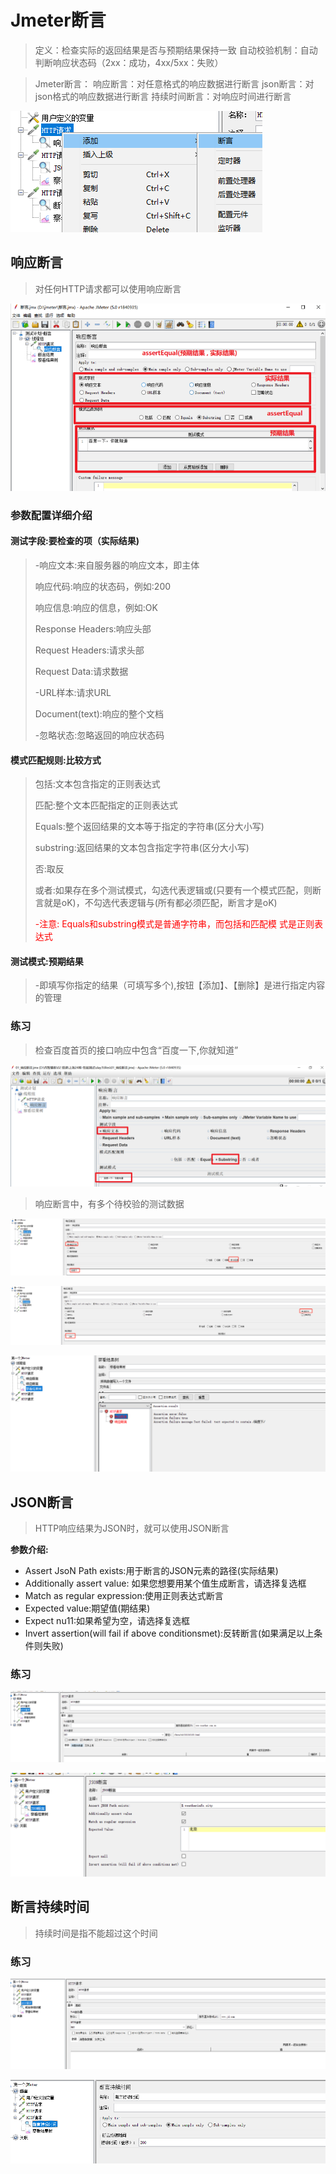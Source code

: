 # Jmeter断言

> 定义：检查实际的返回结果是否与预期结果保持一致
> 自动校验机制：自动判断响应状态码（2xx：成功，4xx/5xx：失败）

> Jmeter断言：
> 响应断言：对任意格式的响应数据进行断言
> json断言：对json格式的响应数据进行断言
> 持续时间断言：对响应时间进行断言

![image.png](./assets/1709600791845-image.png)

## 响应断言

> 对任何HTTP请求都可以使用响应断言

![image.png](./assets/1709600364949-image.png)

### 参数配置详细介绍

#### 测试字段:要检查的项（实际结果)

> -响应文本:来自服务器的响应文本，即主体
>
> 响应代码:响应的状态码，例如:200
>
> 响应信息:响应的信息，例如:OK
>
> Response Headers:响应头部
>
> Request Headers:请求头部
>
> Request Data:请求数据
>
> -URL样本:请求URL
>
> Document(text):响应的整个文档
>
> -忽略状态:忽略返回的响应状态码

#### 模式匹配规则:比较方式

> 包括:文本包含指定的正则表达式
>
> 匹配:整个文本匹配指定的正则表达式
>
> Equals:整个返回结果的文本等于指定的字符串(区分大小写)
>
> substring:返回结果的文本包含指定字符串(区分大小写)
>
> 否:取反
>
> 或者:如果存在多个测试模式，勾选代表逻辑或(只要有一个模式匹配，则断言就是oK)，不勾选代表逻辑与(所有都必须匹配，断言才是oK)
>
> <font color='red'>-注意: Equals和substring模式是普通字符串，而包括和匹配模 式是正则表达式</font>

#### 测试模式:预期结果

> -即填写你指定的结果（可填写多个),按钮【添加】、【删除】是进行指定内容的管理

### 练习

> 检查百度首页的接口响应中包含“百度一下,你就知道”

![image.png](./assets/1709604243529-image.png)

> 响应断言中，有多个待校验的测试数据

![image.png](./assets/1709604532124-image.png)

![image.png](./assets/1709604500874-image.png)

![image.png](./assets/1709604552499-image.png)

## JSON断言

> HTTP响应结果为JSON时，就可以使用JSON断言


**参数介绍:**

* Assert JsoN Path exists:用于断言的JSON元素的路径(实际结果)
* Additionally assert value: 如果您想要用某个值生成断言，请选择复选框
* Match as regular expression:使用正则表达式断言
* Expected value:期望值(期结果)
* Expect nu11:如果希望为空，请选择复选框
* Invert assertion(will fail if above conditionsmet):反转断言(如果满足以上条件则失败)

### 练习

![image.png](./assets/1709773985259-image.png)


![image.png](./assets/1709773676725-image.png)



## 断言持续时间

> 持续时间是指不能超过这个时间


### 练习

![image.png](./assets/1709774079292-image.png)


![image.png](./assets/1709774094994-image.png)
